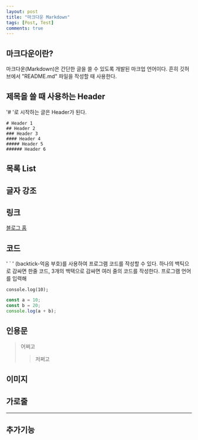 ```yaml
---
layout: post
title: "마크다운 Markdown"
tags: [Post, Test]
comments: true
---
```


## 마크다운이란?

마크다운(Markdown)은 간단한 글을 쓸 수 있도록 개발된 마크업 언어이다.
흔히 깃허브에서 "README.md" 파일을 작성할 때 사용한다.

## 제목을 쓸 때 사용하는 Header

'# '로 시작하는 글은 Header가 된다.

```
# Header 1
## Header 2
### Header 3
#### Header 4
##### Header 5
###### Header 6
```

## 목록 List

## 글자 강조


## 링크

[블로그 홈](https://itismilob.github.io/)

## 코드
' \` ' (backtick-억음 부호)를 사용하여 프로그램 코드를 작성할 수 있다.
하나의 백틱으로 감싸면 한줄 코드, 3개의 백택으로 감싸면 여러 줄의 코드를 작성한다.
프로그램 언어를 입력해 

`console.log(10);`

``` javascript
const a = 10;
const b = 20;
console.log(a + b);
```

## 인용문
> 어쩌고
>> 저쩌고

## 이미지 

## 가로줄

--- 

## 추가기능